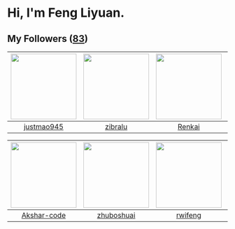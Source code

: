 # Hi, I'm Feng Liyuan.

## My Followers ([83](https://github.com/SunRunAway?tab=followers))

| <img src="https://avatars3.githubusercontent.com/u/619331?v=4" width="150" height="150" /> | <img src="https://avatars2.githubusercontent.com/u/41463486?v=4" width="150" height="150" /> | <img src="https://avatars1.githubusercontent.com/u/3381789?v=4" width="150" height="150" /> | <img src="https://avatars2.githubusercontent.com/u/20949383?v=4" width="150" height="150" /> |
| :----------------------------------------------------------------------------------------: | :------------------------------------------------------------------------------------------: | :-----------------------------------------------------------------------------------------: | :------------------------------------------------------------------------------------------: |
|                         [justmao945](https://github.com/justmao945)                        |                             [zibralu](https://github.com/zibralu)                            |                             [Renkai](https://github.com/Renkai)                             |                            [Sixzeroo](https://github.com/Sixzeroo)                           |

| <img src="https://avatars0.githubusercontent.com/u/59618640?v=4" width="150" height="150" /> | <img src="https://avatars3.githubusercontent.com/u/10694566?v=4" width="150" height="150" /> | <img src="https://avatars0.githubusercontent.com/u/1814146?v=4" width="150" height="150" /> | <img src="https://avatars3.githubusercontent.com/u/13307594?v=4" width="150" height="150" /> |
| :------------------------------------------------------------------------------------------: | :------------------------------------------------------------------------------------------: | :-----------------------------------------------------------------------------------------: | :------------------------------------------------------------------------------------------: |
|                         [Akshar-code](https://github.com/Akshar-code)                        |                          [zhuboshuai](https://github.com/zhuboshuai)                         |                            [rwifeng](https://github.com/rwifeng)                            |                             [fxrcode](https://github.com/fxrcode)                            |